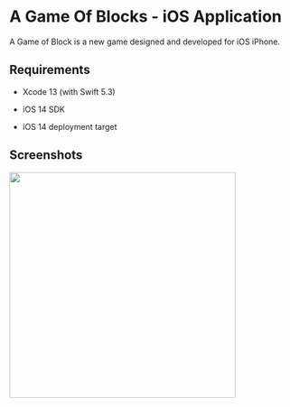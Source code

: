 # A Game Of Blocks - iOS Application

A Game of Block is a new game designed and developed for iOS iPhone.

## Requirements

- Xcode 13 (with Swift 5.3)

- iOS 14 SDK
- iOS 14 deployment target

## Screenshots

<img src="https://user-images.githubusercontent.com/15362911/199070986-5eabba9a-7ef6-4a53-9b54-d638a143f008.png" width="400" />

